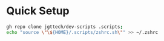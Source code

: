 # Quick Setup

```bash
gh repo clone jgttech/dev-scripts .scripts;
echo "source \"\${HOME}/.scripts/zshrc.sh\"" >> ~/.zshrc
```
